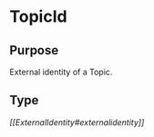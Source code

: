 # TopicId

## Purpose

External identity of a Topic.

## Type

*[[ExternalIdentity#externalidentity]]*
